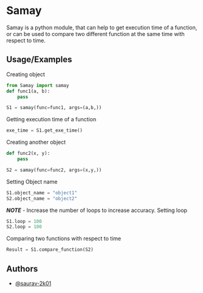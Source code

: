 
# Samay

Samay is a python module, that can help to get execution time of a function, or can be used to compare two different function at the same time with respect to time.




## Usage/Examples
Creating object
```python
from Samay import samay
def func1(a, b):
    pass

S1 = samay(func=func1, args=(a,b,))

```
Getting execution time of a function
```python
exe_time = S1.get_exe_time()

```
Creating another object
```python
def func2(x, y):
    pass

S2 = samay(func=func2, args=(x,y,))

```
Setting Object name 

```python
S1.object_name = "object1"
S2.object_name = "object2"
```
**_NOTE_** - Increase the number of loops to increase accuracy.
Setting loop

```python
S1.loop = 100
S2.loop = 100
```
Comparing two functions with respect to time
```python
Result = S1.compare_function(S2)
```

## Authors

- [@saurav-2k01](https://github.com/saurav-2k01)

